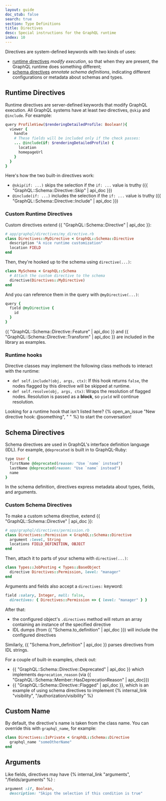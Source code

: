 ```yaml
---
layout: guide
doc_stub: false
search: true
section: Type Definitions
title: Directives
desc: Special instructions for the GraphQL runtime
index: 10
---
```



Directives are system-defined keywords with two kinds of uses:

- [runtime directives](#runtime-directives) _modify execution_, so that when they are present, the GraphQL runtime does something different;
- [schema directives](#schema-directives) _annotate schema definitions_, indicating different configurations or metadata about schemas and types.

## Runtime Directives

Runtime directives are server-defined keywords that modify GraphQL execution. All GraphQL systems have at least _two_ directives, `@skip` and `@include`. For example:

```ruby
query ProfileView($renderingDetailedProfile: Boolean!){
  viewer {
    handle
    # These fields will be included only if the check passes:
    ... @include(if: $renderingDetailedProfile) {
      location
      homepageUrl
    }
  }
}
```

Here's how the two built-in directives work:

- `@skip(if: ...)` skips the selection if the `if: ...` value is truthy ({{ "GraphQL::Schema::Directive::Skip" | api_doc }})
- `@include(if: ...)` includes the selection if the `if: ...` value is truthy ({{ "GraphQL::Schema::Directive::Include" | api_doc }})

### Custom Runtime Directives

Custom directives extend {{ "GraphQL::Schema::Directive" | api_doc }}:

```ruby
# app/graphql/directives/my_directive.rb
class Directives::MyDirective < GraphQL::Schema::Directive
  description "A nice runtime customization"
  location FIELD
end
```

Then, they're hooked up to the schema using `directive(...)`:

```ruby
class MySchema < GraphQL::Schema
  # Attach the custom directive to the schema
  directive(Directives::MyDirective)
end
```

And you can reference them in the query with `@myDirective(...)`:

```ruby
query {
  field @myDirective {
    id
  }
}
```

{{ "GraphQL::Schema::Directive::Feature" | api_doc }} and {{ "GraphQL::Schema::Directive::Transform" | api_doc }} are included in the library as examples.

### Runtime hooks

Directive classes may implement the following class methods to interact with the runtime:

- `def self.include?(obj, args, ctx)`: If this hook returns `false`, the nodes flagged by this directive will be skipped at runtime.
- `def self.resolve(obj, args, ctx)`: Wraps the resolution of flagged nodes. Resolution is passed as a __block__, so `yield` will continue resolution.

Looking for a runtime hook that isn't listed here? {% open_an_issue "New directive hook: @something", "<!-- Describe how the directive would be used and then how you might implement it --> " %} to start the conversation!

## Schema Directives

Schema directives are used in GraphQL's interface definition language (IDL). For example, `@deprecated` is built in to GraphQL-Ruby:

```ruby
type User {
  firstName @deprecated(reason: "Use `name` instead")
  lastName @deprecated(reason: "Use `name` instead")
  name
}
```

In the schema definition, directives express metadata about types, fields, and arguments.

### Custom Schema Directives

To make a custom schema directive, extend {{ "GraphQL::Schema::Directive" | api_doc }}:

```ruby
# app/graphql/directives/permission.rb
class Directives::Permission < GraphQL::Schema::Directive
  argument :level, String
  locations FIELD_DEFINITION, OBJECT
end
```

Then, attach it to parts of your schema with `directive(...)`:

```ruby
class Types::JobPosting < Types::BaseObject
  directive Directives::Permission, level: "manager"
end
```

Arguments and fields also accept a `directives:` keyword:

```ruby
field :salary, Integer, null: false,
  directives: { Directives::Permission => { level: "manager" } }
```

After that:

- the configured object's `.directives` method will return an array containing an instance of the specified directive
- IDL dumps (from {{ "Schema.to_definition" | api_doc }}) will include the configured directives

Similarly, {{ "Schema.from_definition" | api_doc }} parses directives from IDL strings.

For a couple of built-in examples, check out:

- {{ "GraphQL::Schema::Directive::Deprecated" | api_doc }} which implements `deprecation_reason` (via {{ "GraphQL::Schema::Member::HasDeprecationReason" | api_doc}})
- {{ "GraphQL::Schema::Directive::Flagged" | api_doc }}, which is an example of using schema directives to implement {% internal_link "visibility", "/authorization/visibility" %}

## Custom Name

By default, the directive's name is taken from the class name. You can override this with `graphql_name`, for example:

```ruby
class Directives::IsPrivate < GraphQL::Schema::Directive
  graphql_name "someOtherName"
end
```

## Arguments

Like fields, directives may have {% internal_link "arguments", "/fields/arguments" %} :

```ruby
argument :if, Boolean,
  description: "Skips the selection if this condition is true"
```
